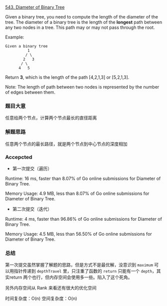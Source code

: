 [543. Diameter of Binary Tree](https://leetcode.com/problems/diameter-of-binary-tree/)

Given a binary tree, you need to compute the length of the diameter of the tree. The diameter of a binary tree is the length of the **longest** path between any two nodes in a tree. This path may or may not pass through the root.

Example:

```
Given a binary tree
          1
         / \
        2   3
       / \
      4   5
```

Return **3**, which is the length of the path [4,2,1,3] or [5,2,1,3].

Note: The length of path between two nodes is represented by the number of edges between them.


### 题目大意

任意给两个节点，计算两个节点最长的直径距离

### 解题思路

任意两个节点的最长路径，就是两个节点到中心节点的深度相加

### Accepcted

- 第一次提交（遍历）

Runtime: 16 ms, faster than 8.07% of Go online submissions for Diameter of Binary Tree.

Memory Usage: 4.9 MB, less than 8.07% of Go online submissions for Diameter of Binary Tree.


- 第二次提交（迭代）

Runtime: 4 ms, faster than 96.86% of Go online submissions for Diameter of Binary Tree.

Memory Usage: 4.5 MB, less than 56.50% of Go online submissions for Diameter of Binary Tree.


### 总结

第一次提交虽然掌握了解题的思路，但是方式不是最优解，没意识到 `maximum`
可以用指针传递到 `depthTravel` 里，只注重了函数的 `return` 只能有一个
`depth`，其实return 两个也行，但内存空间会使用多一些。陷入了这个死角。

另外内存空间从 Rank 来看还有很大的优化空间

时间复杂度：O(n)
空间复杂度：O(n)
